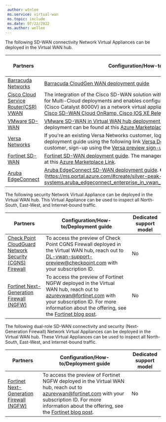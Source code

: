 ```yaml
---
 author: wtnlee
 ms.service: virtual-wan
 ms.topic: include
 ms.date: 07/22/2022
 ms.author: wellee
---
```


The following SD-WAN connectivity Network Virtual Appliances can be deployed in the Virtual WAN hub.

|Partners|Configuration/How-to/Deployment guide| Dedicated support model |
|---|---| --- |
|[Barracuda Networks](https://azuremarketplace.microsoft.com/marketplace/apps/barracudanetworks.barracuda_cloudgenwan_gateway?tab=Overviewus/marketplace/apps/barracudanetworks.barracuda_cloudgenwan_gateway?tab=Overview)| [Barracuda CloudGen WAN deployment guide](https://campus.barracuda.com/product/cloudgenwan/doc/91980640/deployment/)| Yes|
|[Cisco Cloud Service Router(CSR) VWAN](https://aka.ms/ciscoMarketPlaceOffer)| The integration of the Cisco SD-WAN solution with Azure virtual WAN enhances Cloud OnRamp for Multi-Cloud deployments and enables configuring Cisco Catalyst 8000V Edge Software (Cisco Catalyst 8000V) as a network virtual appliance (NVA) in Azure Virtual WAN hubs. [View Cisco SD-WAN Cloud OnRamp, Cisco IOS XE Release 17.x configuration guide](https://www.cisco.com/c/en/us/td/docs/routers/sdwan/configuration/cloudonramp/ios-xe-17/cloud-onramp-book-xe/cloud-onramp-multi-cloud.html#Cisco_Concept.dita_c61e0e7a-fff8-4080-afee-47b81e8df701) | Yes|
|[VMware SD-WAN ](https://sdwan.vmware.com/partners/microsoft) | [VMware SD-WAN in Virtual WAN hub deployment guide](https://kb.vmware.com/s/article/82746). The managed application for deployment can be found at this [Azure Marketplace link](https://azuremarketplace.microsoft.com/marketplace/apps/velocloud.vmware_sdwan_in_vwan).| Yes|
| [Versa Networks](https://versa-networks.com/partners/microsoft-azure.php) | If you're an existing Versa Networks customer, log on to your Versa account and access the deployment guide using the following link [Versa Deployment Guide](https://docs.versa-networks.com/Special:AuthenticationProviders?returntotitle=Getting_Started%2FDeployment_and_Initial_Configuration%2FBranch_Deployment%2FInitial_Configuration%2FInstall_a_VOS_Cloud_Gateway_on_an_Azure_Virtual_WAN). If you're a new Versa customer, sign-up using the [Versa preview sign-up link](https://versa-networks.com/demo/). | Yes |
| [Fortinet SD-WAN](https://www.fortinet.com/products/next-generation-firewall) | [Fortinet SD-WAN deployment guide](https://aka.ms/fortinetsdwandeploy). The managed application for this deployment can be found at this [Azure Marketplace Link](https://portal.azure.com/#create/fortinet.fortigate_vwan_nvamanagedfgtvwan). | No|
| [Aruba EdgeConnect](https://www.arubanetworks.com/products/sd-wan/edgeconnect) | [Aruba EdgeConnect SD-WAN deployment guide](https://aka.ms/arubasdwandeploy). **Currently in Preview**: [Azure Marketplace link] (https://ms.portal.azure.com/#create/silver-peak-systems.aruba_edgeconnect_enterprise_in_vwan_apparuba_edgeconnect_enterprise_in_vwan_v1)| No|

The following security Network Virtual Appliance can be deployed in the Virtual WAN hub. This Virtual Appliance can be used to inspect all North-South, East-West, and Internet-bound traffic.

|Partners|Configuration/How-to/Deployment guide| Dedicated support model |
|---|---| --- | 
|[Check Point CloudGuard Network Security (CGNS) Firewall](https://pages.checkpoint.com/cgns-vwan-hub-ea.html) | To access the preview of Check Point CGNS Firewall deployed in the Virtual WAN hub, reach out to DL-vwan-support-preview@checkpoint.com with your subscription ID. | No |
|[Fortinet Next-Generation Firewall (NGFW)](https://www.fortinet.com/products/next-generation-firewall)|To access the preview of Fortinet NGFW deployed in the Virtual WAN hub, reach out to azurevwan@fortinet.com with your subscription ID. For more information about the offering, see the [Fortinet blog post](https://www.fortinet.com/blog/business-and-technology/fortigate-vm-first-ngfw-and-secure-sd-wan-integration-in-microsoft-azure-virtual-wan). | No|

The following dual-role SD-WAN connectivity and security (Next-Generation Firewall) Network Virtual Appliances can be deployed in the Virtual WAN hub. These Virtual Appliances can be used to inspect all North-South, East-West, and Internet-bound traffic.

|Partners|Configuration/How-to/Deployment guide| Dedicated support model |
|---|---| --- | 
| [Fortinet Next-Generation Firewall (NGFW)](https://www.fortinet.com/products/next-generation-firewall) | To access the preview of Fortinet NGFW deployed in the Virtual WAN hub, reach out to azurevwan@fortinet.com with your subscription ID. For more information about the offering, see the [Fortinet blog post](https://www.fortinet.com/blog/business-and-technology/fortigate-vm-first-ngfw-and-secure-sd-wan-integration-in-microsoft-azure-virtual-wan). | No |
